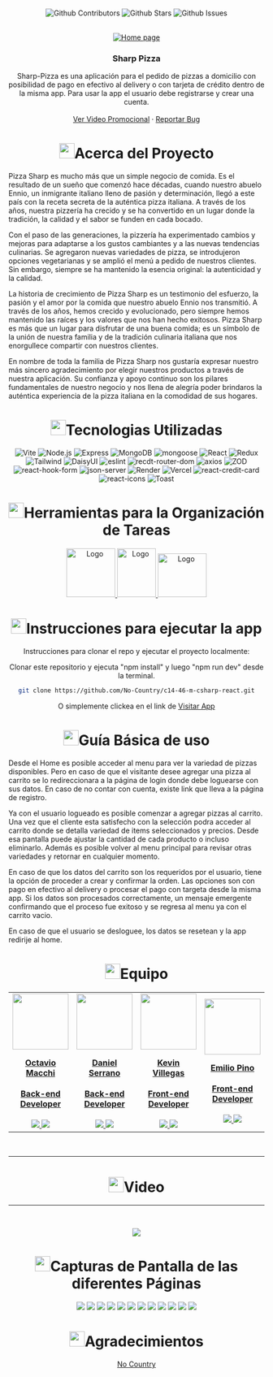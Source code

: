 <br />

<div align="center">

![Github Contributors](https://img.shields.io/github/contributors/No-Country/c14-46-m-csharp-react)
![Github Stars](https://img.shields.io/github/stars/No-Country/c14-46-m-csharp-react)
![Github Issues](https://img.shields.io/github/issues-raw/No-Country/c14-46-m-csharp-react)


<br />
<div align="center">

  <a href="No-Country/c14-46-m-csharp-react" target="_blank">
    <img src="./images/home.png" alt="Home page">
  </a>

<h3 align="center">Sharp Pizza</h3>

  <p align=center">
    Sharp-Pizza es una aplicación para el pedido de pizzas a domicilio con posibilidad de pago en efectivo al delivery o con tarjeta de crédito dentro de la misma app. Para usar la app el usuario debe registrarse y crear una cuenta.
    <br />
    <br />
    <a href="https://www.canva.com/design/DAFy2iv2JTA/gID8QKREOO5bxzqeWICGXQ/watch?utm_content=DAFy2iv2JTA&utm_campaign=designshare&utm_medium=link&utm_source=editor" target="_blank">Ver Video Promocional</a>
    ·
    <a href="https://github.com/No-Country/c14-46-m-csharp-react/issues" target="_blank">Reportar Bug</a>
  </p>
</div>


<h1 align="center"> 
<img src="https://media2.giphy.com/media/4ZrRpqbSaWoyZYRoCd/giphy.gif" width="30px">Acerca del Proyecto
</h1>


<p align='left'>Pizza Sharp es mucho más que un simple negocio de comida. Es el resultado de un sueño que comenzó hace décadas, cuando nuestro abuelo Ennio, un inmigrante italiano lleno de pasión y determinación, llegó a este país con la receta secreta de la auténtica pizza italiana. A través de los años, nuestra pizzería ha crecido y se ha convertido en un lugar donde la tradición, la calidad y el sabor se funden en cada bocado.</p>

<p align='left'>Con el paso de las generaciones, la pizzería ha experimentado cambios y mejoras para adaptarse a los gustos cambiantes y a las nuevas tendencias culinarias. Se agregaron nuevas variedades de pizza, se introdujeron opciones vegetarianas y se amplió el menú a pedido de nuestros clientes. Sin embargo, siempre se ha mantenido la esencia original: la autenticidad y la calidad.</p>
<p align='left'>La historia de crecimiento de Pizza Sharp es un testimonio del esfuerzo, la pasión y el amor por la comida que nuestro abuelo Ennio nos transmitió. A través de los años, hemos crecido y evolucionado, pero siempre hemos mantenido las raíces y los valores que nos han hecho exitosos. Pizza Sharp es más que un lugar para disfrutar de una buena comida; es un símbolo de la unión de nuestra familia y de la tradición culinaria italiana que nos enorgullece compartir con nuestros clientes.</p>
<p align='left'>En nombre de toda la familia de Pizza Sharp nos gustaría expresar nuestro más sincero agradecimiento por elegir nuestros productos a través de nuestra aplicación. Su confianza y apoyo continuo son los pilares fundamentales de nuestro negocio y nos llena de alegría poder brindaros la auténtica experiencia de la pizza italiana en la comodidad de sus hogares.</p>

<h1 align="center"> 
<img src="https://media0.giphy.com/media/uhQuegHFqkVYuFMXMQ/giphy.gif" width="30px">Tecnologias Utilizadas
</h1>

![Vite](https://img.shields.io/static/v1?style=for-the-badge&message=Vite&color=4169E1&logo=Vite&logoColor=FFFFFF&label=)
![Node.js](https://img.shields.io/static/v1?style=for-the-badge&message=Node.js&color=339933&logo=Node.js&logoColor=FFFFFF&label=)
![Express](https://img.shields.io/static/v1?style=for-the-badge&message=Express&color=000000&logo=Express&logoColor=FFFFFF&label=)
![MongoDB](https://img.shields.io/static/v1?style=for-the-badge&message=MongoDB&color=4169E1&logo=MongoDB&logoColor=FFFFFF&label=)
![mongoose](https://img.shields.io/static/v1?style=for-the-badge&message=mongoose&color=4169E1&logo=mongoose&logoColor=FFFFFF&label=)
![React](https://img.shields.io/static/v1?style=for-the-badge&message=React&color=222222&logo=React&logoColor=61DAFB&label=)
![Redux](https://img.shields.io/static/v1?style=for-the-badge&message=Redux&color=008CDD&logo=Redux&logoColor=FFFFFF&label=)
![Tailwind](https://img.shields.io/static/v1?style=for-the-badge&message=Tailwind&color=222222&logo=Tailwind&logoColor=61DAFB&label=)
![DaisyUI](https://img.shields.io/static/v1?style=for-the-badge&message=DaisyUI&color=222222&logo=DaisyUI&logoColor=61DAFB&label=)
![eslint](https://img.shields.io/static/v1?style=for-the-badge&message=eslint&color=222222&logo=eslint&logoColor=61DAFB&label=)
![recdt-router-dom](https://img.shields.io/static/v1?style=for-the-badge&message=react-router-dom&color=008CDD&logo=react-router-dom&logoColor=FFFFFF&label=)
![axios](https://img.shields.io/static/v1?style=for-the-badge&message=axios&color=008CDD&logo=axios&logoColor=FFFFFF&label=)
![ZOD](https://img.shields.io/badge/Zod-crimson?style=for-the-badge&logo=Zod&logoColor=fff)
![react-hook-form](https://img.shields.io/static/v1?style=for-the-badge&message=react-hook-form&color=008CDD&logo=react-hook-form&logoColor=FFFFFF&label=)
![json-server](https://img.shields.io/static/v1?style=for-the-badge&message=json-server&color=008CDD&logo=json-server&logoColor=FFFFFF&label=)
![Render](https://img.shields.io/static/v1?style=for-the-badge&message=Render&color=222222&logo=Render&logoColor=46E3B7&label=)
![Vercel](https://img.shields.io/static/v1?style=for-the-badge&message=Vercel&color=000000&logo=Vercel&logoColor=FFFFFF&label=)
![react-credit-card](https://img.shields.io/static/v1?style=for-the-badge&message=react-credit-card&color=008CDD&logo=react-credit-card&logoColor=FFFFFF&label=)
![react-icons](https://img.shields.io/static/v1?style=for-the-badge&message=react-icons&color=008CDD&logo=react-icons&logoColor=FFFFFF&label=)
![Toast](https://img.shields.io/static/v1?style=for-the-badge&message=toast&color=008CDD&logo=toast&logoColor=FFFFFF&label=)


<h1 align="center"> 
<img src="https://media2.giphy.com/media/Lqo3UBlXeHwZDoebKX/giphy.gif" width="30px">Herramientas para la Organización de Tareas
</h1>

<a href="https://trello.com/b/Q0G3my8O/sb-klinika" target="_blank">
  <img src="https://cdn.jsdelivr.net/gh/devicons/devicon/icons/trello/trello-plain-wordmark.svg" alt="Logo" width="96" height="96">
</a>

<a href="https://www.nocountry.tech/" target="_blank">
  <img src="https://cdn.jsdelivr.net/gh/devicons/devicon/icons/slack/slack-original.svg" alt="Logo" width="76" height="96">
</a>

<a href="https://discord.gg/Zj2GmPwg" target="_blank">
  <img src="https://img.icons8.com/color/480/discord-new-logo.png" alt="Logo" width="96" height="86">
</a>


<h1 align="center"> 
<img src="https://media1.giphy.com/media/QvpqIQAAl66EfoTJj8/giphy.gif" width="30px">Instrucciones para ejecutar la app
</h1>

Instrucciones para clonar el repo y ejecutar el proyecto localmente: 

Clonar este repositorio y ejecuta "npm install" y luego "npm run dev" desde la terminal.
   ```sh
   git clone https://github.com/No-Country/c14-46-m-csharp-react.git
   ```

O simplemente clickea en el link de 
<a href="https://c14-46-m-csharp-react.vercel.app/" target="_blank">Visitar App</a>

<h1 align="center"> 
<img src="https://media4.giphy.com/media/v1.Y2lkPTc5MGI3NjExN2lvcWx2Ynpia3BjYnk3Yzlvdmw1cnBjdHI3cm5uY3QzenM1enNibiZlcD12MV9pbnRlcm5hbF9naWZfYnlfaWQmY3Q9cw/igPDtkfSJZMFwE0LP8/giphy.gif" width="30px">Guía Básica de uso
</h1>

<p align='left'>Desde el Home es posible acceder al menu para ver la variedad de pizzas disponibles. Pero en caso de que el visitante desee agregar una pizza al carrito se lo redireccionara a la página de login donde debe loguearse con sus datos. En caso de no contar con cuenta, existe link que lleva a la página de registro.</p> 
<p align='left'>Ya con el usuario logueado es posible comenzar a agregar pizzas al carrito. Una vez que el cliente esta satisfecho con la selección podra acceder al carrito donde se detalla variedad de items seleccionados y precios. Desde esa pantalla puede ajustar la cantidad de cada producto o incluso eliminarlo. Además es posible volver al menu principal para revisar otras variedades y retornar en cualquier momento.</p> 
<p align='left'>En caso de que los datos del carrito son los requeridos por el usuario, tiene la opción de proceder a crear y confirmar la orden. Las opciones son con pago en efectivo al delivery o procesar el pago con targeta desde la misma app. 
Si los datos son procesados correctamente, un mensaje emergente confirmando que el proceso fue exitoso y se regresa al menu ya con el carrito vacio.</p> 
<p align='left'>En caso de que el usuario se desloguee, los datos se resetean y la app redirije al home.</p> 


<h1 align="center"> 
<img src="https://media1.giphy.com/media/gF2m2JOyGReppog8hU/giphy.gif" width="30px">Equipo
</h1>

<table>
  <tr>
    <td>
      <div align="center">
        <a href="https://github.com/Theo1982" target="_blank" rel="author">
          <img width="110" src="https://media.licdn.com/dms/image/D4D35AQGVufpLFzVdQg/profile-framedphoto-shrink_800_800/0/1695659469529?e=1699412400&v=beta&t=k-VwmVIckUdKEtFsJdN4yYKsytaQp2VfSm1HvRK36KI"/>
        </a>
        <a href="https://github.com/Theo1982" target="_blank" rel="author">
          <h4 style="margin-top: 1rem;">Octavio Macchi</h4>
          <h4 style="margin-top: 1rem;">Back-end Developer</h4>
        </a>
        <a href="https://github.com/Theo1982" target="_blank">
          <img src="https://img.shields.io/static/v1?style=for-the-badge&message=GitHub&color=172B4D&logo=GitHub&logoColor=FFFFFF&label="/>
        </a>
        <a href="https://www.linkedin.com/in/octavio-macchi-767762242/  " target="_blank">
          <img src="https://img.shields.io/badge/linkedin%20-%230077B5.svg?&style=for-the-badge&logo=linkedin&logoColor=white"/>
        </a>
      </div>
    </td>
    <td>
      <div align="center">
        <a href="https://github.com/Mecht21" target="_blank" rel="author">
          <img width="110" src="https://media.licdn.com/dms/image/D4E03AQEech6u3Gk_rA/profile-displayphoto-shrink_800_800/0/1670554522056?e=1704326400&v=beta&t=qQ4Hh5Qqc5oN5oEwNEDMLzdCKsO2pJFIKLvwQecEC7g"/>
        </a>
        <a href="https://github.com/Mecht21" target="_blank" rel="author">
          <h4 style="margin-top: 1rem;">Daniel Serrano</h4>
          <h4 style="margin-top: 1rem;">Back-end Developer</h4>
        </a>
        <a href="https://github.com/Mecht21" target="_blank">
          <img src="https://img.shields.io/static/v1?style=for-the-badge&message=GitHub&color=172B4D&logo=GitHub&logoColor=FFFFFF&label="/>
        </a>
        <a href="https://www.linkedin.com/in/daniel-serrano-vega/" target="_blank">
          <img src="https://img.shields.io/badge/linkedin%20-%230077B5.svg?&style=for-the-badge&logo=linkedin&logoColor=white"/>
        </a>
      </div>
    </td>
    <td>
      <div align="center">
        <a href="https://github.com/Kev-Villegas" target="_blank" rel="author">
          <img width="110" src="https://avatars.githubusercontent.com/u/134943727?v=4"/>
        </a>
        <a href="https://github.com/Kev-Villegas" target="_blank" rel="author">
          <h4 style="margin-top: 1rem;">Kevin Villegas</h4>
          <h4 style="margin-top: 1rem;">Front-end Developer</h4>
        </a>
        <a href="https://github.com/Kev-Villegas" target="_blank">
          <img src="https://img.shields.io/static/v1?style=for-the-badge&message=GitHub&color=172B4D&logo=GitHub&logoColor=FFFFFF&label="/>
        </a>
        <a href="https://www.linkedin.com/in/kevin--villegas/" target="_blank">
          <img src="https://img.shields.io/badge/linkedin%20-%230077B5.svg?&style=for-the-badge&logo=linkedin&logoColor=white"/>
        </a>
      </div>
    </td>
    <td>
      <div align="center">
        <a href="https://github.com/pinoen" target="_blank" rel="author">
          <img width="110" src="https://avatars.githubusercontent.com/u/91059020?v=4"/>
        </a>
        <a href="https://github.com/pinoen" target="_blank" rel="author">
          <h4 style="margin-top: 1rem;">Emilio Pino</h4>
          <h4 style="margin-top: 1rem;">Front-end Developer</h4>
        </a>
        <a href="https://github.com/pinoen" target="_blank">
          <img src="https://img.shields.io/static/v1?style=for-the-badge&message=GitHub&color=172B4D&logo=GitHub&logoColor=FFFFFF&label="/>
        </a>
        <a href="https://www.linkedin.com/in/emiliopino/" target="_blank">
          <img src="https://img.shields.io/badge/linkedin%20-%230077B5.svg?&style=for-the-badge&logo=linkedin&logoColor=white"/>
        </a>
      </div>
    </td>
    <td>
      <div align="center">
        <a href="https://github.com/GastonR81" target="_blank" rel="author">
          <img width="110" src="https://avatars.githubusercontent.com/u/146013740?v=4"/>
        </a>
        <a href="https://github.com/GastonR81" target="_blank" rel="author">
          <h4 style="margin-top: 1rem;">Gaston Ruiz</h4>
          <h4 style="margin-top: 1rem;">Tester QA</h4>
        </a>
        <a href="https://github.com/GastonR81" target="_blank">
          <img src="https://img.shields.io/static/v1?style=for-the-badge&message=GitHub&color=172B4D&logo=GitHub&logoColor=FFFFFF&label="/>
        </a>
        <a href="https://www.linkedin.com/in/jorge-gast%C3%B3n-ruiz-574407256/" target="_blank">
          <img src="https://img.shields.io/badge/linkedin%20-%230077B5.svg?&style=for-the-badge&logo=linkedin&logoColor=white"/>
        </a>
      </div>
    </td>
  </tr>
</table>

<br>
<hr>
<h1 align="center"> 
<img src="https://media0.giphy.com/media/odMfXhzCqknOCYrNdU/giphy.gif" width="30px">Video
</h1>
<hr/>
<br>

<p align="center"><a href="https://www.canva.com/design/DAFy2iv2JTA/gID8QKREOO5bxzqeWICGXQ/watch?utm_content=DAFy2iv2JTA&utm_campaign=designshare&utm_medium=link&utm_source=editor" target="_blank" rel="noopener noreferrer"><img src="./images/home.png"/></a></p>


<h1 align="center"> 
<img src="https://media1.giphy.com/media/xcFJX6T9z2iqiB9Ud9/giphy.gif" width="30px">Capturas de Pantalla de las diferentes Páginas
</h1>

<img src="./images/register.png"/>

<img src="./images/login.png"/>

<img src="./images/menu.png"/>

<img src="./images/menuLoggedUser.png"/>

<img src="./images/menuCartOverview.png"/>

<img src="./images/cart.png"/>

<img src="./images/emptyCart.png"/>

<img src="./images/createOrder.png"/>

<img src="./images/creditCard.png"/>

<img src="./images/creditCardData.png"/>

<img src="./images/creditCardBack.png"/>

<img src="./images/order.png"/>


<h1 align="center"> 
<img src="https://media1.giphy.com/media/v1.Y2lkPTc5MGI3NjExbXliemQ4NzVmdXRxc3FyM3RjN2F2NzQ5MmRwZnJxa2VrZDBncjhtbiZlcD12MV9pbnRlcm5hbF9naWZfYnlfaWQmY3Q9cw/sa5tk2gi3G1MSmy1vY/giphy.gif" width="30px">Agradecimientos
</h1>

[No Country](https://www.nocountry.tech/)